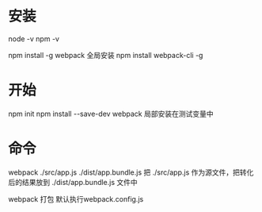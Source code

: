 
# 安装

 node -v
 npm -v 

 npm install -g webpack 全局安装
 npm install webpack-cli -g 


# 开始

 npm init
 npm install --save-dev webpack 局部安装在测试变量中


# 命令

 webpack ./src/app.js ./dist/app.bundle.js 把 ./src/app.js 作为源文件，把转化后的结果放到 ./dist/app.bundle.js 文件中

 webpack 打包 默认执行webpack.config.js

#
